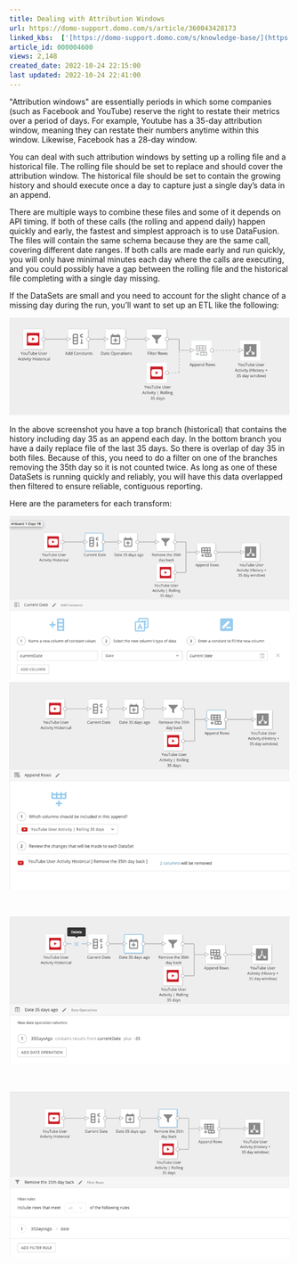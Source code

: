 ```yaml
---
title: Dealing with Attribution Windows
url: https://domo-support.domo.com/s/article/360043428173
linked_kbs:  ['[https://domo-support.domo.com/s/knowledge-base/](https://domo-support.domo.com/s/knowledge-base/)', '[https://domo-support.domo.com/s/](https://domo-support.domo.com/s/)', '[https://domo-support.domo.com/s/topic/0TO5w000000ZamzGAC](https://domo-support.domo.com/s/topic/0TO5w000000ZamzGAC)', '[https://domo-support.domo.com/s/topic/0TO5w000000ZaoJGAS](https://domo-support.domo.com/s/topic/0TO5w000000ZaoJGAS)', '[https://domo-support.domo.com/s/article/360043428173](https://domo-support.domo.com/s/article/360043428173)', '[https://domo-support.domo.com/s/topic/0TO5w000000ZaoJGAS/transformation-tips-and-tricks](https://domo-support.domo.com/s/topic/0TO5w000000ZaoJGAS/transformation-tips-and-tricks)', '[https://domo-support.domo.com/s/article/360043429933](https://domo-support.domo.com/s/article/360043429933)', '[https://domo-support.domo.com/s/article/360043429953](https://domo-support.domo.com/s/article/360043429953)', '[https://domo-support.domo.com/s/article/360042925494](https://domo-support.domo.com/s/article/360042925494)', '[https://domo-support.domo.com/s/article/360043429913](https://domo-support.domo.com/s/article/360043429913)', '[https://domo-support.domo.com/s/article/4408174643607](https://domo-support.domo.com/s/article/4408174643607)', '[https://domo-support.domo.com/s/login/](https://domo-support.domo.com/s/login/)']
article_id: 000004600
views: 2,148
created_date: 2022-10-24 22:15:00
last updated: 2022-10-24 22:41:00
---
```




"Attribution windows" are essentially periods in which some companies (such as Facebook and YouTube) reserve the right to restate their metrics over a period of days. For example, Youtube has a 35-day attribution window, meaning they can restate their numbers anytime within this window. Likewise, Facebook has a 28-day window.


You can deal with such attribution windows by setting up a rolling file and a historical file. The rolling file should be set to replace and should cover the attribution window. The historical file should be set to contain the growing history and should execute once a day to capture just a single day’s data in an append.


There are multiple ways to combine these files and some of it depends on API timing. If both of these calls (the rolling and append daily) happen quickly and early, the fastest and simplest approach is to use DataFusion. The files will contain the same schema because they are the same call, covering different date ranges. If both calls are made early and run quickly, you will only have minimal minutes each day where the calls are executing, and you could possibly have a gap between the rolling file and the historical file completing with a single day missing.


If the DataSets are small and you need to account for the slight chance of a missing day during the run, you’ll want to set up an ETL like the following:


![attribution_window_1.png](attribution_window_1.png)


In the above screenshot you have a top branch (historical) that contains the history including day 35 as an append each day. In the bottom branch you have a daily replace file of the last 35 days. So there is overlap of day 35 in both files. Because of this, you need to do a filter on one of the branches removing the 35th day so it is not counted twice. As long as one of these DataSets is running quickly and reliably, you will have this data overlapped then filtered to ensure reliable, contiguous reporting. 


Here are the parameters for each transform:


![attribution_window_2.png](attribution_window_2.png)![attribution_window_5.png](attribution_window_5.png)


 


![attribution_window_3.png](attribution_window_3.png)  
  
  


![attribution_window_4.png](attribution_window_4.png)


 


 


 

